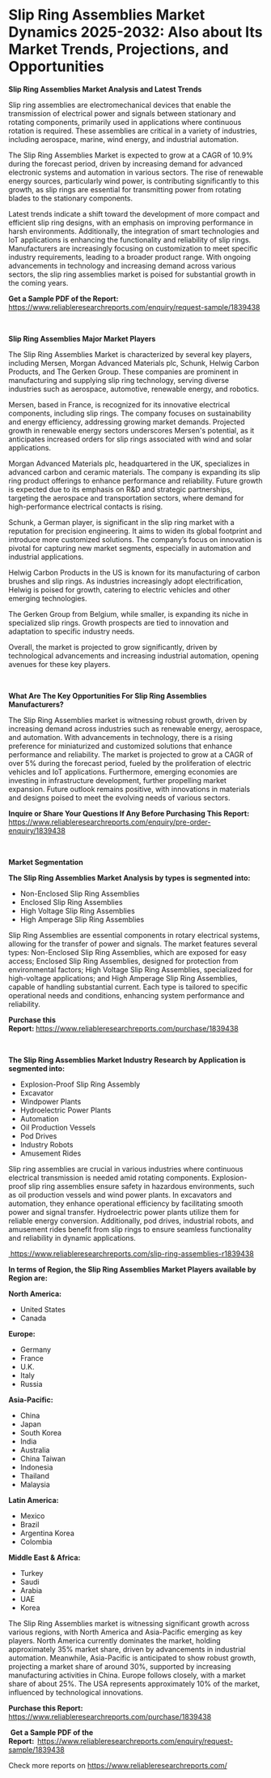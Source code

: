 <p><h1>Slip Ring Assemblies Market Dynamics 2025-2032: Also about Its Market Trends, Projections, and Opportunities</h1></p><p><strong>Slip Ring Assemblies Market Analysis and Latest Trends</strong></p>
<p><p>Slip ring assemblies are electromechanical devices that enable the transmission of electrical power and signals between stationary and rotating components, primarily used in applications where continuous rotation is required. These assemblies are critical in a variety of industries, including aerospace, marine, wind energy, and industrial automation.</p><p>The Slip Ring Assemblies Market is expected to grow at a CAGR of 10.9% during the forecast period, driven by increasing demand for advanced electronic systems and automation in various sectors. The rise of renewable energy sources, particularly wind power, is contributing significantly to this growth, as slip rings are essential for transmitting power from rotating blades to the stationary components.</p><p>Latest trends indicate a shift toward the development of more compact and efficient slip ring designs, with an emphasis on improving performance in harsh environments. Additionally, the integration of smart technologies and IoT applications is enhancing the functionality and reliability of slip rings. Manufacturers are increasingly focusing on customization to meet specific industry requirements, leading to a broader product range. With ongoing advancements in technology and increasing demand across various sectors, the slip ring assemblies market is poised for substantial growth in the coming years.</p></p>
<p><strong>Get a Sample PDF of the Report:&nbsp;</strong> <a href="https://www.reliableresearchreports.com/enquiry/request-sample/1839438?utm_campaign=3323&utm_medium=2&utm_source=Github&utm_content=ia&utm_term=10042025&utm_id=slip-ring-assemblies">https://www.reliableresearchreports.com/enquiry/request-sample/1839438</a></p>
<p>&nbsp;</p>
<p><strong>Slip Ring Assemblies Major Market Players</strong></p>
<p><p>The Slip Ring Assemblies Market is characterized by several key players, including Mersen, Morgan Advanced Materials plc, Schunk, Helwig Carbon Products, and The Gerken Group. These companies are prominent in manufacturing and supplying slip ring technology, serving diverse industries such as aerospace, automotive, renewable energy, and robotics.</p><p>Mersen, based in France, is recognized for its innovative electrical components, including slip rings. The company focuses on sustainability and energy efficiency, addressing growing market demands. Projected growth in renewable energy sectors underscores Mersen's potential, as it anticipates increased orders for slip rings associated with wind and solar applications.</p><p>Morgan Advanced Materials plc, headquartered in the UK, specializes in advanced carbon and ceramic materials. The company is expanding its slip ring product offerings to enhance performance and reliability. Future growth is expected due to its emphasis on R&D and strategic partnerships, targeting the aerospace and transportation sectors, where demand for high-performance electrical contacts is rising.</p><p>Schunk, a German player, is significant in the slip ring market with a reputation for precision engineering. It aims to widen its global footprint and introduce more customized solutions. The company’s focus on innovation is pivotal for capturing new market segments, especially in automation and industrial applications.</p><p>Helwig Carbon Products in the US is known for its manufacturing of carbon brushes and slip rings. As industries increasingly adopt electrification, Helwig is poised for growth, catering to electric vehicles and other emerging technologies.</p><p>The Gerken Group from Belgium, while smaller, is expanding its niche in specialized slip rings. Growth prospects are tied to innovation and adaptation to specific industry needs.</p><p>Overall, the market is projected to grow significantly, driven by technological advancements and increasing industrial automation, opening avenues for these key players.</p></p>
<p>&nbsp;</p>
<p><strong>What Are The Key Opportunities For Slip Ring Assemblies Manufacturers?</strong></p>
<p><p>The Slip Ring Assemblies market is witnessing robust growth, driven by increasing demand across industries such as renewable energy, aerospace, and automation. With advancements in technology, there is a rising preference for miniaturized and customized solutions that enhance performance and reliability. The market is projected to grow at a CAGR of over 5% during the forecast period, fueled by the proliferation of electric vehicles and IoT applications. Furthermore, emerging economies are investing in infrastructure development, further propelling market expansion. Future outlook remains positive, with innovations in materials and designs poised to meet the evolving needs of various sectors.</p></p>
<p><strong>Inquire or Share Your Questions If Any Before Purchasing This Report:</strong> <a href="https://www.reliableresearchreports.com/enquiry/pre-order-enquiry/1839438?utm_campaign=3323&utm_medium=2&utm_source=Github&utm_content=ia&utm_term=10042025&utm_id=slip-ring-assemblies">https://www.reliableresearchreports.com/enquiry/pre-order-enquiry/1839438</a></p>
<p>&nbsp;</p>
<p><strong>Market Segmentation</strong></p>
<p><strong>The Slip Ring Assemblies Market Analysis by types is segmented into:</strong></p>
<p><ul><li>Non-Enclosed Slip Ring Assemblies</li><li>Enclosed Slip Ring Assemblies</li><li>High Voltage Slip Ring Assemblies</li><li>High Amperage Slip Ring Assemblies</li></ul></p>
<p><p>Slip Ring Assemblies are essential components in rotary electrical systems, allowing for the transfer of power and signals. The market features several types: Non-Enclosed Slip Ring Assemblies, which are exposed for easy access; Enclosed Slip Ring Assemblies, designed for protection from environmental factors; High Voltage Slip Ring Assemblies, specialized for high-voltage applications; and High Amperage Slip Ring Assemblies, capable of handling substantial current. Each type is tailored to specific operational needs and conditions, enhancing system performance and reliability.</p></p>
<p><strong>Purchase this Report:&nbsp;</strong><a href="https://www.reliableresearchreports.com/purchase/1839438?utm_campaign=3323&utm_medium=2&utm_source=Github&utm_content=ia&utm_term=10042025&utm_id=slip-ring-assemblies">https://www.reliableresearchreports.com/purchase/1839438</a></p>
<p>&nbsp;</p>
<p><strong>The Slip Ring Assemblies Market Industry Research by Application is segmented into:</strong></p>
<p><ul><li>Explosion-Proof Slip Ring Assembly</li><li>Excavator</li><li>Windpower Plants</li><li>Hydroelectric Power Plants</li><li>Automation</li><li>Oil Production Vessels</li><li>Pod Drives</li><li>Industry Robots</li><li>Amusement Rides</li></ul></p>
<p><p>Slip ring assemblies are crucial in various industries where continuous electrical transmission is needed amid rotating components. Explosion-proof slip ring assemblies ensure safety in hazardous environments, such as oil production vessels and wind power plants. In excavators and automation, they enhance operational efficiency by facilitating smooth power and signal transfer. Hydroelectric power plants utilize them for reliable energy conversion. Additionally, pod drives, industrial robots, and amusement rides benefit from slip rings to ensure seamless functionality and reliability in dynamic applications.</p></p>
<p><a href="https://www.reliableresearchreports.com/slip-ring-assemblies-r1839438?utm_campaign=3323&utm_medium=2&utm_source=Github&utm_content=ia&utm_term=10042025&utm_id=slip-ring-assemblies">&nbsp;https://www.reliableresearchreports.com/slip-ring-assemblies-r1839438</a></p>
<p><strong>In terms of Region, the Slip Ring Assemblies Market Players available by Region are:</strong></p>
<p>
    <p> <strong> North America: </strong>
        <ul>
            <li>United States</li>
            <li>Canada</li>
        </ul>
        </p> 
    <p> <strong> Europe: </strong>
        <ul>
            <li>Germany</li>
            <li>France</li>
            <li>U.K.</li>
            <li>Italy</li>
            <li>Russia</li>
        </ul>
        </p> 
    <p> <strong> Asia-Pacific: </strong>
        <ul>
            <li>China</li>
            <li>Japan</li>
            <li>South Korea</li>
            <li>India</li>
            <li>Australia</li>
            <li>China Taiwan</li>
            <li>Indonesia</li>
            <li>Thailand</li>
            <li>Malaysia</li>
        </ul>
        </p> 
    <p> <strong> Latin America: </strong>
        <ul>
            <li>Mexico</li>
            <li>Brazil</li>
            <li>Argentina Korea</li>
            <li>Colombia</li>
        </ul>
        </p> 
    <p> <strong> Middle East & Africa: </strong>
        <ul>
            <li>Turkey</li>
            <li>Saudi</li>
            <li>Arabia</li>
            <li>UAE</li>
            <li>Korea</li>
        </ul>
    </p>
    </p>
<p><p>The Slip Ring Assemblies market is witnessing significant growth across various regions, with North America and Asia-Pacific emerging as key players. North America currently dominates the market, holding approximately 35% market share, driven by advancements in industrial automation. Meanwhile, Asia-Pacific is anticipated to show robust growth, projecting a market share of around 30%, supported by increasing manufacturing activities in China. Europe follows closely, with a market share of about 25%. The USA represents approximately 10% of the market, influenced by technological innovations.</p></p>
<p><strong>Purchase this Report: </strong><a href="https://www.reliableresearchreports.com/purchase/1839438?utm_campaign=3323&utm_medium=2&utm_source=Github&utm_content=ia&utm_term=10042025&utm_id=slip-ring-assemblies">https://www.reliableresearchreports.com/purchase/1839438</a></p>
<p>&nbsp;<strong>Get a Sample PDF of the Report:&nbsp;&nbsp;</strong><a href="https://www.reliableresearchreports.com/enquiry/request-sample/1839438?utm_campaign=3323&utm_medium=2&utm_source=Github&utm_content=ia&utm_term=10042025&utm_id=slip-ring-assemblies">https://www.reliableresearchreports.com/enquiry/request-sample/1839438</a></p>
<p><strong></strong></p>
<p>Check more reports on <a href="https://www.reliableresearchreports.com/?utm_campaign=3323&utm_medium=2&utm_source=Github&utm_content=ia&utm_term=10042025&utm_id=slip-ring-assemblies">https://www.reliableresearchreports.com/</a></p>